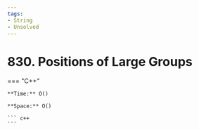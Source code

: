 ```yaml
---
tags:
- String
- Unsolved
---
```



# 830. Positions of Large Groups

=== "C++"

    **Time:** O()

    **Space:** O()

    ``` c++
    ```